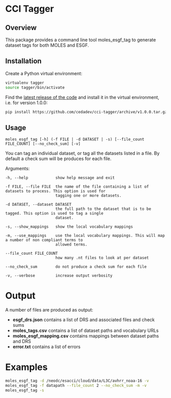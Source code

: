 # CCI Tagger

## Overview

This package provides a command line tool moles_esgf_tag to generate dataset
tags for both MOLES and ESGF.

## Installation

Create a Python virtual environment:

```bash
virtualenv tagger
source tagger/bin/activate
```

Find the [latest release of the code](https://github.com/cedadev/cci-tagger/releases) and install it in the virtual environment, i.e. for version 1.0.0:

```bash
pip install https://github.com/cedadev/cci-tagger/archive/v1.0.0.tar.gz
```

## Usage

```
moles_esgf_tag [-h] (-f FILE | -d DATASET | -s) [--file_count FILE_COUNT] [--no_check_sum] [-v]
```

You can tag an individual dataset, or tag all the datasets listed in a file. By default a check sum will be produces for each file.

Arguments:

    -h, --help            show help message and exit

    -f FILE, --file FILE  the name of the file containing a list of datasets to process. This option is used for
                          tagging one or more datasets.

    -d DATASET, --dataset DATASET
                          the full path to the dataset that is to be tagged. This option is used to tag a single
                          dataset.

    -s, --show_mappings   show the local vocabulary mappings

    -m, --use_mappings    use the local vocabulary mappings. This will map a number of non compliant terms to
                          allowed terms.

    --file_count FILE_COUNT
                          how many .nt files to look at per dataset

    --no_check_sum        do not produce a check sum for each file

    -v, --verbose         increase output verbosity


# Output

A number of files are produced as output:
*  __esgf_drs.json__ contains a list of DRS and associated files and check sums
*  __moles_tags.csv__ contains a list of dataset paths and vocabulary URLs
*  __moles_esgf_mapping.csv__ contains mappings between dataset paths and DRS
*  __error.txt__ contains a list of errors

# Examples

```bash
moles_esgf_tag -d /neodc/esacci/cloud/data/L3C/avhrr_noaa-16 -v
moles_esgf_tag -f datapath --file_count 2 --no_check_sum -m -v
moles_esgf_tag -s
```

